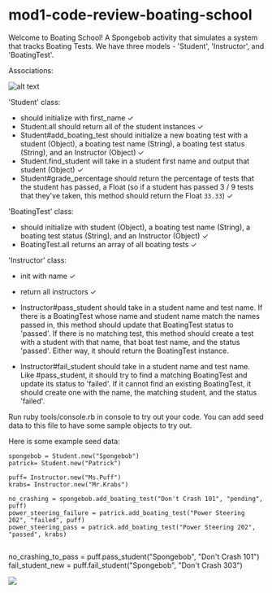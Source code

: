# mod1-code-review-boating-school

Welcome to Boating School!  A Spongebob activity that simulates a system that tracks Boating Tests.  We have three models - 'Student', 'Instructor', and 'BoatingTest'.

Associations:

![alt text][chart]

[chart]: https://i.imgur.com/eiFqjJe.png

'Student' class:
* should initialize with first_name ✓
* Student.all should return all of the student instances  ✓
* Student#add_boating_test should initialize a new boating test with a student (Object), a boating test name (String), a boating test status (String), and an Instructor (Object) ✓
* Student.find_student will take in a student first name and output that student (Object) ✓
* Student#grade_percentage should return the percentage of tests that the student has passed, a Float (so if a student has passed 3 / 9 tests that they've taken, this method should return the Float `33.33`) ✓

'BoatingTest' class:
* should initialize with student (Object), a boating test name (String), a boating test status (String), and an Instructor (Object) ✓
* BoatingTest.all returns an array of all boating tests ✓

'Instructor' class:
* init with name ✓
* return all instructors ✓

* Instructor#pass_student should take in a student name and test name. If there is a BoatingTest whose name and student name match the names passed in, this method should update that BoatingTest status to 'passed'. If there is no matching test, this method should create a test with a student with that name, that boat test name, and the status 'passed'. Either way, it should return the BoatingTest instance.
* Instructor#fail_student should take in a student name and test name. Like #pass_student, it should try to find a matching BoatingTest and update its status to 'failed'. If it cannot find an existing BoatingTest, it should create one with the name, the matching student, and the status 'failed'.

Run ruby tools/console.rb in console to try out your code. You can add seed data to this file to have some sample objects to try out.

Here is some example seed data:

```
spongebob = Student.new("Spongebob")
patrick= Student.new("Patrick")

puff= Instructor.new("Ms.Puff")
krabs= Instructor.new("Mr.Krabs")

no_crashing = spongebob.add_boating_test("Don't Crash 101", "pending", puff)
power_steering_failure = patrick.add_boating_test("Power Steering 202", "failed", puff)
power_steering_pass = patrick.add_boating_test("Power Steering 202", "passed", krabs)


```
no_crashing_to_pass = puff.pass_student("Spongebob", "Don't Crash 101")
fail_student_new = puff.fail_student("Spongebob", "Don't Crash 303")

![](https://media.giphy.com/media/GwYxLtDaB3Wso/giphy.gif)
